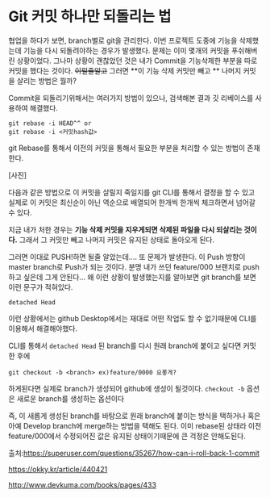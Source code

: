 # Git 커밋 하나만 되돌리는 법

협업을 하다가 보면, branch별로 git을 관리한다. 이번 프로젝트 도중에 기능을 삭제했는데 기능을 다시 되돌려야하는 경우가 발생했다. 문제는 이미 몇개의 커밋을 푸쉬해버린 상황이었다. 그나마 상황이 괜찮았던 것은 내가 Commit을 기능삭제한 부분을 따로 커밋을 했다는 것이다. ~~이럴줄알고~~ 그러면 **이 기능 삭제 커밋만 빼고 ** 나머지 커밋을 살리는 방법은 뭘까?

Commit을 되돌리기위해서는 여러가지 방법이 있으나,  검색해본 결과 깃 리베이스를 사용하여 해결했다.

```shell
git rebase -i HEAD^^ or
git rebase -i <커밋hash값>
```

git Rebase를 통해서 이전의 커밋을 통해서 필요한 부분을 처리할 수 있는 방법이 존재한다.

[사진]

다음과 같은 방법으로 이 커밋을 살릴지 죽일지를 git CLI를 통해서 결정을 할 수 있고 실제로 이 커밋은 최신순이 아닌 역순으로 배열되어 한개씩 한개씩 체크하면서 넘어갈 수 있다.



지금 내가 처한 경우는 **기능 삭제 커밋을 지우게되면 삭제된 파일을 다시 되살리는 것이다.**  그래서 그 커밋만 빼고 나머지 커밋은 유지된 상태로 돌아오게 된다.

그러면 이대로 PUSH!하면 될줄 알았는데.... 또 문제가 발생한다.  이 Push 방향이 master branch로 Push가 되는 것이다.  분명 내가 쓰던 feature/000 브랜치로 push하고 싶은데 그게 안된다...
왜 이런 상황이 발생했는지를 알아보면 git branch를 보면 이런 문구가 적혀있다.

`detached Head` 

이런 상황에서는 github Desktop에서는 재대로 어떤 작업도 할 수 없기때문에 CLI를 이용해서 해결해야했다.



CLI를 통해서 `detached Head` 된 branch를 다시 원래 branch에 붙이고 싶다면  커밋한 후에 

```shell
git checkout -b <branch> ex)feature/0000 요롷게?
```

하게된다면 실제로 branch가 생성되어 github에 생성이 될것이다. `checkout -b` 옵션은 새로운 branch를 생성하는 옵션이다 

즉, 이 새롭게 생성된 branch를 바탕으로 원래 branch에 붙이는 방식을 택하거나 혹은 아예  Develop branch에 merge하는 방법을 택해도 된다. 이미 rebase된 상태라 이전 feature/000에서 수정되어진 값은 유지된 상태이기때문에 큰 걱정은 안해도된다.



출처:https://superuser.com/questions/35267/how-can-i-roll-back-1-commit

https://okky.kr/article/440421

http://www.devkuma.com/books/pages/433

